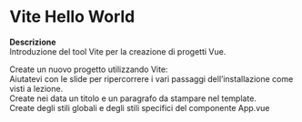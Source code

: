 Vite Hello World
===
**Descrizione**  
Introduzione del tool Vite per la creazione di progetti Vue.

Create un nuovo progetto utilizzando Vite:  
Aiutatevi con le slide per ripercorrere i vari passaggi dell’installazione come visti a lezione.  
Create nei data un titolo e un paragrafo da stampare nel template.    
Create degli stili globali e degli stili specifici del componente App.vue  
